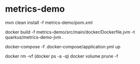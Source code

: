 # metrics-demo

mvn clean install -f metrics-demo/pom.xml

docker build -f metrics-demo/src/main/docker/Dockerfile.jvm -t quarkus/metrics-demo-jvm .

docker-compose -f .docker-compose/application.yml up

docker rm -vf (docker ps -a -q)
docker volume prune -f

